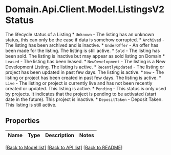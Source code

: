 # Domain.Api.Client.Model.ListingsV2Status
The lifecycle status of a Listing  * `Unknown` - The listing has an unknown status, this can only be the case if data is somehow corrupted. * `Archived` - The listing has been archived and is inactive. * `UnderOffer` - An offer has been made for the listing. The listing is still active. * `Sold` - The listing has been sold.             The listing is inactive but may appear as sold listing on Domain * `Leased` - The listing has been leased. * `NewDevelopment` - The listing is a New Development Listing.             The listing is active. * `RecentlyUpdated` - The listing or project has been updated in past few days.             The listing is active. * `New` - The listing or project has been created in past few days.             The listing is active. * `Live` - The listing or project is currently live and has not been recently created or updated.             This listing is active. * `Pending` - This status is only used by projects.             It indicates that the project is pending to be activated (start date in the future).             This project is inactive. * `DepositTaken` - Deposit Taken. This listing is still active.
## Properties

Name | Type | Description | Notes
------------ | ------------- | ------------- | -------------

[[Back to Model list]](../README.md#documentation-for-models) [[Back to API list]](../README.md#documentation-for-api-endpoints) [[Back to README]](../README.md)

